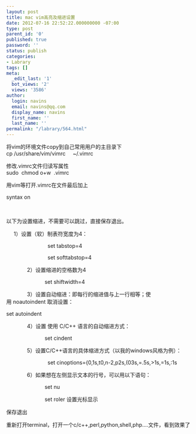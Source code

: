 ```yaml
---
layout: post
title: mac vim高亮及缩进设置
date: 2012-07-16 22:52:22.000000000 -07:00
type: post
parent_id: '0'
published: true
password: ''
status: publish
categories:
- Labrary
tags: []
meta:
  _edit_last: '1'
  bot_views: '2'
  views: '3586'
author:
  login: navins
  email: navins@qq.com
  display_name: navins
  first_name: ''
  last_name: ''
permalink: "/labrary/564.html"
---
```

将vim的环境文件copy到自己常用用户的主目录下  
cp /usr/share/vim/vimrc&nbsp;&nbsp;&nbsp;&nbsp; ~/.vimrc

修改.vimrc文件归读写属性  
sudo&nbsp;&nbsp;chmod o+w&nbsp;&nbsp;.vimrc

用vim等打开.vimrc在文件最后加上

syntax on

&nbsp;

以下为设置缩进，不需要可以跳过，直接保存退出。

&nbsp; &nbsp; &nbsp;1）设置（软）制表符宽度为4：

&nbsp;&nbsp;&nbsp;&nbsp;&nbsp;&nbsp;&nbsp;&nbsp;&nbsp;&nbsp;&nbsp;&nbsp;&nbsp;&nbsp;&nbsp;&nbsp;&nbsp;&nbsp;&nbsp;&nbsp;&nbsp;&nbsp;&nbsp;&nbsp;&nbsp;&nbsp;&nbsp;&nbsp;set tabstop=4

&nbsp;&nbsp;&nbsp;&nbsp;&nbsp;&nbsp;&nbsp;&nbsp;&nbsp;&nbsp;&nbsp;&nbsp;&nbsp;&nbsp;&nbsp;&nbsp;&nbsp;&nbsp;&nbsp;&nbsp;&nbsp;&nbsp;&nbsp;&nbsp;&nbsp;&nbsp;&nbsp; set softtabstop=4

&nbsp;&nbsp;&nbsp;&nbsp;&nbsp;&nbsp;&nbsp;&nbsp;&nbsp;&nbsp;&nbsp;&nbsp;&nbsp; 2）设置缩进的空格数为4

&nbsp;&nbsp;&nbsp;&nbsp;&nbsp;&nbsp;&nbsp;&nbsp;&nbsp;&nbsp;&nbsp;&nbsp;&nbsp;&nbsp;&nbsp;&nbsp;&nbsp;&nbsp;&nbsp;&nbsp;&nbsp;&nbsp;&nbsp;&nbsp;&nbsp;&nbsp;set shiftwidth=4

&nbsp;&nbsp;&nbsp;&nbsp;&nbsp;&nbsp;&nbsp;&nbsp;&nbsp;&nbsp;&nbsp;&nbsp;&nbsp; 3）设置自动缩进：即每行的缩进值与上一行相等；使用&nbsp;noautoindent&nbsp;取消设置：

set autoindent

&nbsp;&nbsp;&nbsp;&nbsp;&nbsp;&nbsp;&nbsp;&nbsp;&nbsp;&nbsp;&nbsp;&nbsp;&nbsp; 4）设置&nbsp;使用&nbsp;C/C++&nbsp;语言的自动缩进方式：

&nbsp;&nbsp;&nbsp;&nbsp;&nbsp;&nbsp;&nbsp;&nbsp;&nbsp;&nbsp;&nbsp;&nbsp;&nbsp;&nbsp;&nbsp;&nbsp;&nbsp;&nbsp;&nbsp;&nbsp;&nbsp;&nbsp;&nbsp;&nbsp;&nbsp;&nbsp;set cindent

&nbsp;&nbsp;&nbsp;&nbsp;&nbsp;&nbsp;&nbsp;&nbsp;&nbsp;&nbsp;&nbsp;&nbsp;&nbsp; 5）设置C/C++语言的具体缩进方式（以我的windows风格为例）：

&nbsp;&nbsp;&nbsp;&nbsp;&nbsp;&nbsp;&nbsp;&nbsp;&nbsp;&nbsp;&nbsp;&nbsp;&nbsp;&nbsp;&nbsp;&nbsp;&nbsp;&nbsp;&nbsp;&nbsp;&nbsp;&nbsp;&nbsp;&nbsp;&nbsp;&nbsp;&nbsp;&nbsp;set cinoptions={0,1s,t0,n-2,p2s,(03s,=.5s,\>1s,=1s,:1s

&nbsp;&nbsp;&nbsp;&nbsp;&nbsp;&nbsp;&nbsp;&nbsp;&nbsp;&nbsp;&nbsp;&nbsp;&nbsp; 6）如果想在左侧显示文本的行号，可以用以下语句：

&nbsp;&nbsp;&nbsp;&nbsp;&nbsp;&nbsp;&nbsp;&nbsp;&nbsp;&nbsp;&nbsp;&nbsp;&nbsp;&nbsp;&nbsp;&nbsp;&nbsp;&nbsp;&nbsp;&nbsp;&nbsp;&nbsp;&nbsp;&nbsp;&nbsp;&nbsp;set nu

&nbsp;&nbsp;&nbsp;&nbsp;&nbsp;&nbsp;&nbsp;&nbsp;&nbsp;&nbsp;&nbsp;&nbsp;&nbsp;&nbsp;&nbsp;&nbsp;&nbsp;&nbsp;&nbsp;&nbsp;&nbsp;&nbsp;&nbsp;&nbsp;&nbsp; set roler 设置光标显示

保存退出

重新打开terminal，打开一个c/c++,perl,python,shell,php....文件，看到效果了


